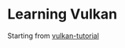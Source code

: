 # Learning Vulkan

Starting from [vulkan-tutorial](https://vulkan-tutorial.com/Drawing_a_triangle/Setup/Base_code)
